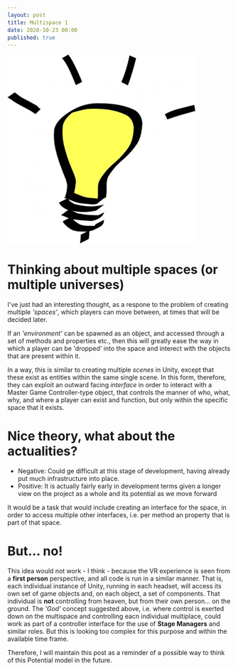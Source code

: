 ```yaml
---
layout: post
title: Multispace 1
date: 2020-10-23 00:00
published: true
---
```


![Lightbulb](\images\GAM750\lightbulb.jpg)

# Thinking about multiple spaces (or multiple universes)

I've just had an interesting thought, as a respone to the problem of creating multiple _'spaces'_, which players can move between, at times that will be decided later.

If an _'environment'_ can be spawned as an object, and accessed through a set of methods and properties etc., then this will greatly ease the way in which a player can be 'dropped' into the space and interect with the objects that are present within it.

In a way, this is similar to creating multiple _scenes_ in Unity, except that these exist as entities within the same single scene.  In this form, therefore, they can exploit an outward facing _interface_ in order to interact with a Master Game Controller-type object, that controls the manner of who, what, why, and where a player can exist and function, but only within the specific space that it exists.

# Nice theory, what about the actualities?

* Negative: Could ge difficult at this stage of development, having already put much infrastructure into place.
* Positive: It is actually fairly early in development terms given a longer view on the project as a whole and its potential as we move forward

It would be a task that would include creating an interface for the space, in order to access multiple other interfaces, i.e. per method an property that is part of that space.

# But... no!

This idea would not work - I think - because the VR experience is seen from a **first person** perspective, and all code is run in a similar manner. That is, each individual instance of Unity, running in each headset, will access its own set of game objects and, on each object, a set of components. That individual is **not** controlling from heaven, but from their own person... on the ground.  The _'God'_ concept suggested above, i.e. where control is exerted down on the multispace and controlling eacn individual multiplace, could work as part of a controller interface for the use of **Stage Managers** and similar roles. But this is looking too complex for this purpose and within the available time frame.

Therefore, I will maintain this post as a reminder of a possible way to think of this Potential model in the future.
